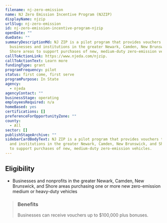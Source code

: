 ```yaml
---
filename: nj-zero-emission
name: NJ Zero Emission Incentive Program (NJZIP)
displayName: njzip
urlSlug: nj-zero-emission
id: nj-zero-emission-incentive-program-njzip
openDate: ""
dueDate: ""
summaryDescriptionMd: NJ ZIP is a pilot program that provides vouchers to
  businesses and institutions in the greater Newark, Camden, New Brunswick, and
  Shore areas to support purchases of new, medium-duty zero-emission vehicles.
callToActionLink: https://www.njeda.com/njzip.
callToActionText: Learn more
fundingType: grant
programFrequency: pilot
status: first come, first serve
programPurpose: In State
agency:
  - njeda
agencyContact: ""
businessStage: operating
employeesRequired: n/a
homeBased: yes
certifications: []
preferenceForOpportunityZone: ""
county:
  - All
sector: []
publishStageArchive: ""
sidebarCardBodyText: NJ ZIP is a pilot program that provides vouchers to businesses
  and institutions in the greater Newark, Camden, New Brunswick, and Shore areas
  to support purchases of new, medium-duty zero-emission vehicles.
---
```


## Eligibility

- Businesses and nonprofits in the greater Newark, Camden, New Brunswick, and Shore areas purchasing one or more new zero-emission medium or heavy-duty vehicles

> ### Benefits
>
> Businesses can receive vouchers up to $100,000 plus bonuses.
